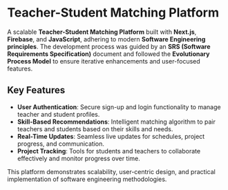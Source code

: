 # Teacher-Student Matching Platform

A scalable **Teacher-Student Matching Platform** built with **Next.js**, **Firebase**, and **JavaScript**, adhering to modern **Software Engineering principles**. The development process was guided by an **SRS (Software Requirements Specification)** document and followed the **Evolutionary Process Model** to ensure iterative enhancements and user-focused features.

## Key Features
- **User Authentication**: Secure sign-up and login functionality to manage teacher and student profiles.
- **Skill-Based Recommendations**: Intelligent matching algorithm to pair teachers and students based on their skills and needs.
- **Real-Time Updates**: Seamless live updates for schedules, project progress, and communication.
- **Project Tracking**: Tools for students and teachers to collaborate effectively and monitor progress over time.

This platform demonstrates scalability, user-centric design, and practical implementation of software engineering methodologies.
